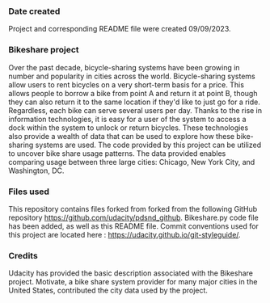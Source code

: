 ### Date created
Project and corresponding README file were created 09/09/2023.

### Bikeshare project

Over the past decade, bicycle-sharing systems have been growing in number and popularity in cities across the world. Bicycle-sharing systems allow users to rent bicycles on a very short-term basis for a price. This allows people to borrow a bike from point A and return it at point B, though they can also return it to the same location if they'd like to just go for a ride. Regardless, each bike can serve several users per day.
Thanks to the rise in information technologies, it is easy for a user of the system to access a dock within the system to unlock or return bicycles. These technologies also provide a wealth of data that can be used to explore how these bike-sharing systems are used. The code provided by this project can be utilized to uncover bike share usage patterns. The data provided enables comparing usage between three large cities: Chicago, New York City, and Washington, DC.

### Files used
This repository contains files forked from forked from the following GitHub repository  https://github.com/udacity/pdsnd_github. 
 Bikeshare.py code file has been added, as well as this README file.
Commit conventions used for this project are located here : https://udacity.github.io/git-styleguide/. 

### Credits
Udacity has provided the basic description associated with the Bikeshare project. 
Motivate, a bike share system provider for many major cities in the United States, contributed the city data used by the project.

